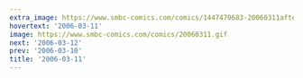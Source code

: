 ```yaml
---
extra_image: https://www.smbc-comics.com/comics/1447470683-20060311after.png
hovertext: '2006-03-11'
image: https://www.smbc-comics.com/comics/20060311.gif
next: '2006-03-12'
prev: '2006-03-10'
title: '2006-03-11'
---
```

